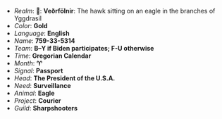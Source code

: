 * _Realm_: **🦅**: **Veðrfölnir**: The hawk sitting on an eagle in the branches of Yggdrasil
* _Color_: **Gold**
* _Language_: **English**
* _Name_: **759-33-5314**
* _Team_: **B–Y if Biden participates; F-U otherwise**
* _Time_: **Gregorian Calendar**
* _Month_: **♈**
* _Signal_: **Passport**
* _Head_: **The President of the U.S.A.**
* _Need_: **Surveillance**
* _Animal_: **Eagle**
* _Project_: **Courier**
* _Guild_: **Sharpshooters**
